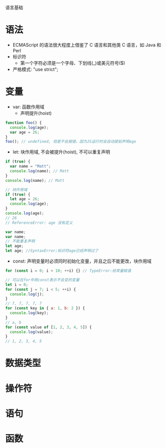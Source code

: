 语言基础

# 语法

- ECMAScript 的语法很大程度上借鉴了 C 语言和其他类 C 语言，如 Java 和 Perl
- 标识符
  - 第一个字符必须是一个字母、下划线(\_)或美元符号($)
- 严格模式: "use strict";

# 变量

- var: 函数作用域
  - 声明提升(hoist)

```javascript
function foo() {
  console.log(age);
  var age = 26;
}
foo(); // undefined, 但是不会报错，因为JS运行时会自动提前声明age
```

- let: 块作用域, 不会被提升(hoist), 不可以重复声明

```javascript
if (true) {
  var name = "Matt";
  console.log(name); // Matt
}
console.log(name); // Matt

// 块作用域
if (true) {
  let age = 26;
  console.log(age);
}
console.log(age);
// 26
// ReferenceError: age 没有定义

var name;
var name;
// 不能重复声明
let age;
let age; //SyntaxError;标识符age已经声明过了
```

- const: 声明变量时必须同时初始化变量，并且之后不能更改，块作用域

```javascript
for (const i = 0; i < 10; ++i) {} // TypeError:给常量赋值

// 可以在for中用const表示不会变的变量
let i = 0;
for (const j = 7; i < 5; ++i) {
  console.log(j);
}
// 7, 7, 7, 7, 7
for (const key in { a: 1, b: 2 }) {
  console.log(key);
}
// a, b
for (const value of [1, 2, 3, 4, 5]) {
  console.log(value);
}
// 1, 2, 3, 4, 5
```

# 数据类型

# 操作符

# 语句

# 函数
